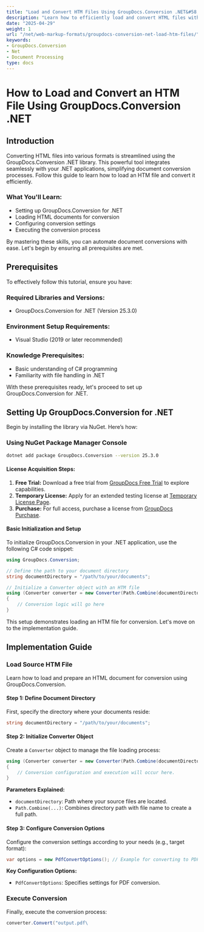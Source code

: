 ```yaml
---
title: "Load and Convert HTM Files Using GroupDocs.Conversion .NET&#58; A Step-by-Step Guide"
description: "Learn how to efficiently load and convert HTML files with GroupDocs.Conversion for .NET. This guide covers setup, configuration, and practical applications."
date: "2025-04-29"
weight: 1
url: "/net/web-markup-formats/groupdocs-conversion-net-load-htm-files/"
keywords:
- GroupDocs.Conversion
- Net
- Document Processing
type: docs
---
```

# How to Load and Convert an HTM File Using GroupDocs.Conversion .NET

## Introduction

Converting HTML files into various formats is streamlined using the GroupDocs.Conversion .NET library. This powerful tool integrates seamlessly with your .NET applications, simplifying document conversion processes. Follow this guide to learn how to load an HTM file and convert it efficiently.

### What You'll Learn:
- Setting up GroupDocs.Conversion for .NET
- Loading HTML documents for conversion
- Configuring conversion settings
- Executing the conversion process

By mastering these skills, you can automate document conversions with ease. Let's begin by ensuring all prerequisites are met.

## Prerequisites

To effectively follow this tutorial, ensure you have:

### Required Libraries and Versions:
- GroupDocs.Conversion for .NET (Version 25.3.0)
  

### Environment Setup Requirements:
- Visual Studio (2019 or later recommended)

### Knowledge Prerequisites:
- Basic understanding of C# programming
- Familiarity with file handling in .NET

With these prerequisites ready, let's proceed to set up GroupDocs.Conversion for .NET.

## Setting Up GroupDocs.Conversion for .NET

Begin by installing the library via NuGet. Here’s how:

### Using NuGet Package Manager Console
```bash
dotnet add package GroupDocs.Conversion --version 25.3.0
```

#### License Acquisition Steps:
1. **Free Trial:** Download a free trial from [GroupDocs Free Trial](https://releases.groupdocs.com/conversion/net/) to explore capabilities.
2. **Temporary License:** Apply for an extended testing license at [Temporary License Page](https://purchase.groupdocs.com/temporary-license/).
3. **Purchase:** For full access, purchase a license from [GroupDocs Purchase](https://purchase.groupdocs.com/buy).

#### Basic Initialization and Setup

To initialize GroupDocs.Conversion in your .NET application, use the following C# code snippet:

```csharp
using GroupDocs.Conversion;

// Define the path to your document directory
string documentDirectory = "/path/to/your/documents";

// Initialize a Converter object with an HTM file
using (Converter converter = new Converter(Path.Combine(documentDirectory, "sample.htm")))
{
    // Conversion logic will go here
}
```

This setup demonstrates loading an HTM file for conversion. Let's move on to the implementation guide.

## Implementation Guide

### Load Source HTM File

Learn how to load and prepare an HTML document for conversion using GroupDocs.Conversion.

#### Step 1: Define Document Directory
First, specify the directory where your documents reside:

```csharp
string documentDirectory = "/path/to/your/documents";
```

#### Step 2: Initialize Converter Object
Create a `Converter` object to manage the file loading process:

```csharp
using (Converter converter = new Converter(Path.Combine(documentDirectory, "sample.htm")))
{
    // Conversion configuration and execution will occur here.
}
```

**Parameters Explained:**
- `documentDirectory`: Path where your source files are located.
- `Path.Combine(...)`: Combines directory path with file name to create a full path.

#### Step 3: Configure Conversion Options
Configure the conversion settings according to your needs (e.g., target format):

```csharp
var options = new PdfConvertOptions(); // Example for converting to PDF
```

**Key Configuration Options:**
- `PdfConvertOptions`: Specifies settings for PDF conversion.

### Execute Conversion
Finally, execute the conversion process:

```csharp
converter.Convert("output.pdf\
